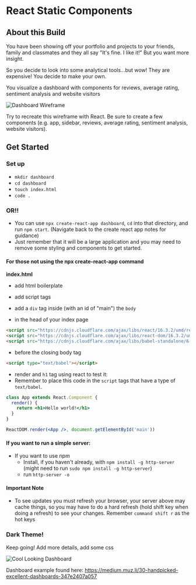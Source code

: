 # React Static Components

## About this Build

You have been showing off your portfolio and projects to your friends, family and classmates and they all say "It's fine. I like it!" But you want more insight.

So you decide to look into some analytical tools...but wow! They are expensive! You decide to make your own.

You visualize a dashboard with components for reviews, average rating, sentiment analysis and website visitors

![Dashboard Wireframe](https://i.imgur.com/5mCo2tV.png)

Try to recreate this wireframe with React. Be sure to create a few components (e.g. app, sidebar, reviews, average rating, sentiment analysis, website visitors).


## Get Started

### Set up
- `mkdir dashboard`
- `cd dashboard `
- `touch index.html`
- `code .`

### OR!!
- You can use `npx create-react-app dashboard`, `cd` into that directory, and run `npm start`. (Navigate back to the create react app notes for guidance)
- Just remember that it will be a large application and you may need to remove some styling and components to get started.

#### For those not using the npx create-react-app command
**index.html**
- add html boilerplate
- add script tags
- add a `div` tag inside (with an id of "main") the `body`

- in the head of your index page
```html
<script src="https://cdnjs.cloudflare.com/ajax/libs/react/16.3.2/umd/react.production.min.js"></script>
<script src="https://cdnjs.cloudflare.com/ajax/libs/react-dom/16.3.2/umd/react-dom.production.min.js"></script>
<script src="https://cdnjs.cloudflare.com/ajax/libs/babel-standalone/6.26.0/babel.min.js"></script>
```

- before the closing body tag
```html
<script type="text/babel"></script>
```

- render and `h1` tag using react to test it:
- Remember to place this code in the `script` tags that have a type of `text/babel`.
```jsx
class App extends React.Component {
  render() {
    return <h1>Hello world!</h1>
  }
}

ReactDOM.render(<App />, document.getElementById('main'))
```

#### If you want to run a simple server:
- If you want to use npm
    - Install, if you haven't already, with `npm install -g http-server` (might need to run `sudo npm install -g http-server`)
    - run `http-server -o`

#### Important Note
- To see updates you must refresh your browser, your server above may cache things, so you may have to do a hard refresh (hold shift key when doing a refresh) to see your changes. Remember `command shift r` as the hot keys


### Dark Theme!
Keep going! Add more details, add some css

![Cool Looking Dashboard](https://i.imgur.com/3kPnrAq.png)

Dashboard example found here: https://medium.muz.li/30-handpicked-excellent-dashboards-347e2407a057
